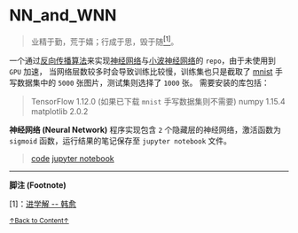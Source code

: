 # NN_and_WNN

> 业精于勤，荒于嬉；行成于思，毁于随<a href='#fn1' name='fn1b'><sup>[1]</sup></a>。  

一个通过[反向传播算法](https://en.wikipedia.org/wiki/Backpropagation)来实现[神经网络](https://en.wikipedia.org/wiki/Artificial_neural_network)与[小波神经网络](https://pdfs.semanticscholar.org/0c8b/e141c9092ed389b9931ac09ec2e852d437c6.pdf)的 `repo`，由于未使用到 `GPU` 加速， 当网络层数较多时会导致训练比较慢，训练集也只是截取了 [mnist](http://yann.lecun.com/exdb/mnist/) 手写数据集中的 `5000` 张图片，测试集则选择了 `1000` 张。
需要安装的库包括：

> TensorFlow 1.12.0 (如果已下载 `mnist` 手写数据集则不需要)
> numpy 1.15.4
> matplotlib 2.0.2

**神经网络 (Neural Network)** 程序实现包含 `2` 个隐藏层的神经网络，激活函数为 `sigmoid` 函数，运行结果的笔记保存至 `jupyter notebook` 文件。
> [code](./codes/NN.py)
> [jupyter notebook](./notebooks/NN.ipynb)

-----
**脚注 (Footnote)**

<a name='fn1'>[1]</a>：[进学解 -- 韩愈](https://so.gushiwen.org/shiwenv_94a69d56db65.aspx)  

<a href='#fn1b'><small>↑Back to Content↑</small></a>